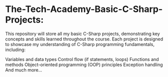 # The-Tech-Academy-Basic-C-Sharp-Projects:
This repository will store all my basic C-Sharp projects, demonstrating key concepts and skills learned throughout the course. Each project is designed to showcase my understanding of C-Sharp programming fundamentals, including:

Variables and data types
Control flow (if statements, loops)
Functions and methods
Object-oriented programming (OOP) principles
Exception handling
And much more...
